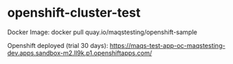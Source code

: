 # openshift-cluster-test

Docker Image: docker pull quay.io/maqstesting/openshift-sample

Openshift deployed (trial 30 days): https://maqs-test-app-oc-maqstesting-dev.apps.sandbox-m2.ll9k.p1.openshiftapps.com/
